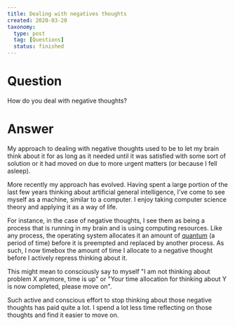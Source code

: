 ```yaml
---
title: Dealing with negatives thoughts
created: 2020-03-20
taxonomy:
  type: post
  tag: [Questions]
  status: finished
---
```


# Question
How do you deal with negative thoughts?

# Answer
My approach to dealing with negative thoughts used to be to let my brain think about it for as long as it needed until it was satisfied with some sort of solution or it had moved on due to more urgent matters (or because I fell asleep).

More recently my approach has evolved. Having spent a large portion of the last few years thinking about artificial general intelligence, I've come to see myself as a machine, similar to a computer. I enjoy taking computer science theory and applying it as a way of life.

For instance, in the case of negative thoughts, I see them as being a process that is running in my brain and is using computing resources. Like any process, the operating system allocates it an amount of [quantum](https://en.wikipedia.org/wiki/Preemption_(computing)#Time_slice) (a period of time) before it is preempted and replaced by another process. As such, I now timebox the amount of time I allocate to a negative thought before I actively repress thinking about it.

This might mean to consciously say to myself "I am not thinking about problem X anymore, time is up" or "Your time allocation for thinking about Y is now completed, please move on".

Such active and conscious effort to stop thinking about those negative thoughts has paid quite a lot. I spend a lot less time reflecting on those thoughts and find it easier to move on.
